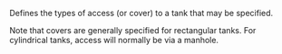 Defines the types of access (or cover) to a tank that may be specified.



Note that covers are generally specified for rectangular tanks. For cylindrical tanks, access will normally be via a manhole.
